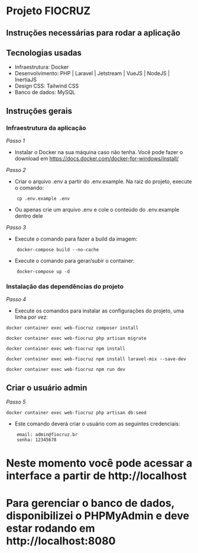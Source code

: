 # Projeto FIOCRUZ
## Instruções necessárias para rodar a aplicação

## Tecnologias usadas

* Infraestrutura: Docker
* Desenvolvimento: PHP | Laravel | Jetstream | VueJS | NodeJS | InertiaJS
* Design CSS: Tailwind CSS
* Banco de dados: MySQL

## Instruções gerais

### Infraestrutura da aplicação


_Passo 1_ 
* Instalar o Docker na sua máquina caso não tenha. Você pode fazer o download em https://docs.docker.com/docker-for-windows/install/


_Passo 2_
* Criar o arquivo .env a partir do .env.example. Na raiz do projeto, execute o comando: 
```
    cp .env.example .env
```
* Ou apenas crie um arquivo .env e cole o conteúdo do .env.example dentro dele


_Passo 3_
* Execute o comando para fazer a build da imagem: 
```
    docker-compose build --no-cache
```   
* Execute o comando para gerar/subir o container: 
```
    docker-compose up -d
```
### Instalação das dependências do projeto

_Passo 4_
* Execute os comandos para instalar as configurações do projeto, uma linha por vez:
```
docker container exec web-fiocruz composer install
```
```
docker container exec web-fiocruz php artisan migrate
```
```
docker container exec web-fiocruz npm install 
```
```
docker container exec web-fiocruz npm install laravel-mix --save-dev
```
```
docker container exec web-fiocruz npm run dev
```
## Criar o usuário admin

_Passo 5_
```
docker container exec web-fiocruz php artisan db:seed
```
* Este comando deverá criar o usuário com as seguintes credenciais:
```
    email: admin@fiocruz.br
    senha: 12345678
```
# Neste momento você pode acessar a interface a partir de http://localhost
# Para gerenciar o banco de dados, disponibilizei o PHPMyAdmin e deve estar rodando em http://localhost:8080

